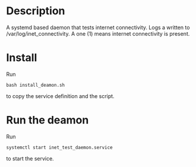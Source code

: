 # Description
A systemd based daemon that tests internet connectivity. 
Logs a written to /var/log/inet\_connectivity.
A one (1) means internet connectivity is present. 

# Install
Run
```
bash install_deamon.sh
```
to copy the service definition and the script.

# Run the deamon 
Run
```
systemctl start inet_test_daemon.service
```
to start the service.

